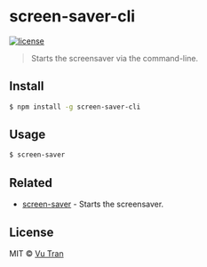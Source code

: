 # screen-saver-cli

[![license](https://img.shields.io/github/license/vutran/screen-saver-cli.svg?maxAge=2592000&style=flat-square)](LICENSE)

> Starts the screensaver via the command-line.

## Install

```bash
$ npm install -g screen-saver-cli
```

## Usage

```bash
$ screen-saver
```

## Related

- [screen-saver](https://github.com/vutran/screen-saver/) - Starts the screensaver.

## License

MIT © [Vu Tran](https://github.com/vutran/)
